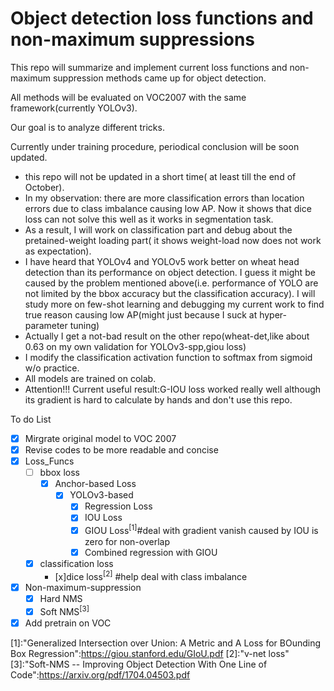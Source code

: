 # Object detection loss functions and non-maximum suppressions

This repo will summarize and implement current loss functions and non-maximum suppression methods came up for object detection.

All methods will be evaluated on VOC2007 with the same framework(currently YOLOv3).

Our goal is to analyze different tricks.

Currently under training procedure, periodical conclusion will be soon updated.

+ this repo will not be updated in a short time( at least till the end of October).
+ In my observation: there are more classification errors than location errors due to class imbalance causing low AP. Now it shows that dice loss can not solve this well as it works in segmentation task.
+ As a result, I will work on classification part and debug about the pretained-weight loading part( it shows weight-load now does not work as expectation).
+ I have heard that YOLOv4 and YOLOv5 work better on wheat head detection than its performance on object detection. I guess it might be caused by the problem mentioned above(i.e. performance of YOLO are not limited by the bbox accuracy but the classification accuracy). I will study more on few-shot learning and debugging my current work to find true reason causing low AP(might just because I suck at hyper-parameter tuning)
+ Actually I get a not-bad result on the other repo(wheat-det,like about 0.63 on my own validation for YOLOv3-spp,giou loss)
+ I modify the classification activation function to softmax from sigmoid w/o practice.
+ All models are trained on colab.
+ Attention!!!  Current useful result:G-IOU loss worked really well although its gradient is hard to calculate by hands and don't use this repo.

To do List

+ [x] Mirgrate original model to VOC 2007
+ [x] Revise codes to be more readable and concise
+ [x] Loss_Funcs
  + [ ] bbox loss
    + [x] Anchor-based Loss
      + [x] YOLOv3-based
        + [x] Regression Loss
        + [x] IOU Loss
        + [x] GIOU Loss$^{[1]}$#deal with gradient vanish caused by IOU is zero for non-overlap
        + [x] Combined regression with GIOU
  + [x] classification loss
     + [x]dice loss$^{[2]}$ #help deal with class imbalance
+ [x] Non-maximum-suppression
  + [x] Hard NMS
  + [x] Soft NMS$^{[3]}$
+ [x] Add pretrain on VOC

[1]:"Generalized Intersection over Union: A Metric and A Loss for BOunding Box Regression":https://giou.stanford.edu/GIoU.pdf
[2]:"v-net loss"
[3]:"Soft-NMS -- Improving Object Detection With One Line of Code":https://arxiv.org/pdf/1704.04503.pdf

